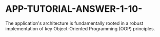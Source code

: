 # APP-TUTORIAL-ANSWER-1-10-
The application's architecture is fundamentally rooted in a robust implementation of key Object-Oriented Programming (OOP) principles. 
